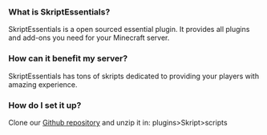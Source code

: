 ### What is SkriptEssentials?
SkriptEssentials is a open sourced essential plugin. It provides all plugins and add-ons you need for your Minecraft server.
### How can it benefit my server?
SkriptEssentials has tons of skripts dedicated to providing your players with amazing experience.
### How do I set it up?
Clone our [Github repository](https://github.com/teddyHV11/skriptessentials) and unzip it in: plugins>Skript>scripts
